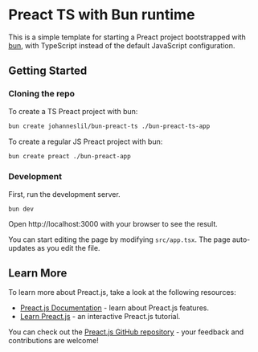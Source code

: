 # Preact TS with Bun runtime

This is a simple template for starting a Preact project bootstrapped with [bun](https://bun.sh/), with TypeScript instead of the default JavaScript configuration.

## Getting Started

### Cloning the repo

To create a TS Preact project with bun:

```sh
bun create johanneslil/bun-preact-ts ./bun-preact-ts-app
```

To create a regular JS Preact project with bun:

```sh
bun create preact ./bun-preact-app
```

### Development

First, run the development server.

```
bun dev
```

Open http://localhost:3000 with your browser to see the result.

You can start editing the page by modifying `src/app.tsx`. The page auto-updates as you edit the file.

## Learn More

To learn more about Preact.js, take a look at the following resources:

- [Preact.js Documentation](https://preactjs.com/guide/v10/getting-started) - learn about Preact.js features.
- [Learn Preact.js](https://preactjs.com/tutorial/) - an interactive Preact.js tutorial.

You can check out the [Preact.js GitHub repository](https://github.com/preactjs/preact) - your feedback and contributions are welcome!
